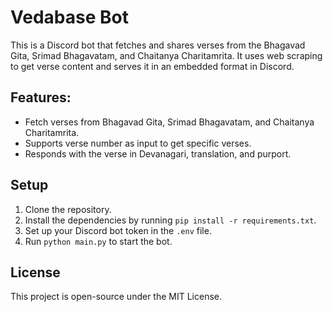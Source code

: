 # Vedabase Bot

This is a Discord bot that fetches and shares verses from the Bhagavad Gita, Srimad Bhagavatam, and Chaitanya Charitamrita. It uses web scraping to get verse content and serves it in an embedded format in Discord.

## Features:
- Fetch verses from Bhagavad Gita, Srimad Bhagavatam, and Chaitanya Charitamrita.
- Supports verse number as input to get specific verses.
- Responds with the verse in Devanagari, translation, and purport.

## Setup

1. Clone the repository.
2. Install the dependencies by running `pip install -r requirements.txt`.
3. Set up your Discord bot token in the `.env` file.
4. Run `python main.py` to start the bot.

## License
This project is open-source under the MIT License.
